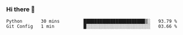 ### Hi there 👋

<!--START_SECTION:waka-->
```text
Python       30 mins         ███████████████████████▒░   93.79 % 
Git Config   1 min           █░░░░░░░░░░░░░░░░░░░░░░░░   03.66 % 
```
<!--END_SECTION:waka-->

<!--
**arlenxuzj/arlenxuzj** is a ✨ _special_ ✨ repository because its `README.md` (this file) appears on your GitHub profile.

Here are some ideas to get you started:

- 🔭 I’m currently working on ...
- 🌱 I’m currently learning ...
- 👯 I’m looking to collaborate on ...
- 🤔 I’m looking for help with ...
- 💬 Ask me about ...
- 📫 How to reach me: ...
- 😄 Pronouns: ...
- ⚡ Fun fact: ...
-->
